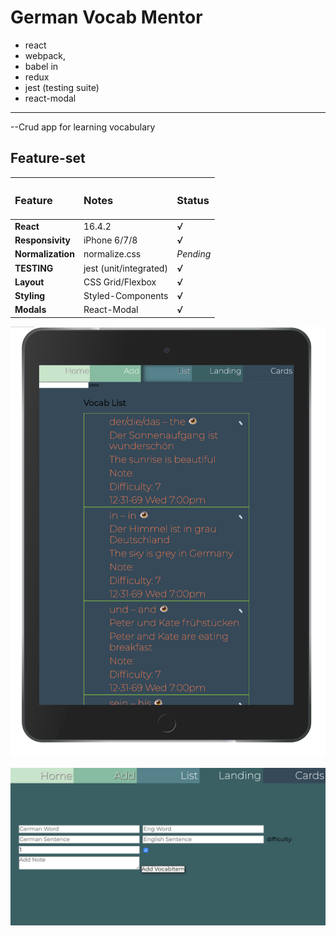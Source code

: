 # German Vocab Mentor


+ react
+ webpack, 
+ babel in 
+ redux
+ jest (testing suite)
+ react-modal

---

--Crud app for learning vocabulary

## Feature-set

| <h3>Feature</h3>  | <h3>Notes</h3>         | <h3>Status</h3> |
| :---------------- | :--------------------- | :-------------- |
| **React**         | 16.4.2                 | ***√***         |
| **Responsivity**  | iPhone 6/7/8           | ***√***         |
| **Normalization** | normalize.css          | *Pending*       |
| **TESTING**       | jest (unit/integrated) | ***√***         |
| **Layout**        | CSS Grid/Flexbox       | ***√***         |
| **Styling**       | Styled-Components      | ***√***         |
| **Modals**        | React-Modal            | ***√***         |


![List Scrn](https://github.com/beauhaus/German-Vocab-Mentor/blob/master/readmeRefImg/listscrn.png?raw=true "List Scrn")

![Select page screenshot](https://github.com/beauhaus/German-Vocab-Mentor/blob/master/readmeRefImg/formscrn1.jpg?raw=true "Select page screenshot")